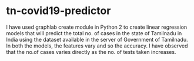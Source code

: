 # tn-covid19-predictor
I have used graphlab create module in  Python 2 to create linear regression models that will predict the total no. of cases in the state of Tamilnadu in India using the dataset available in the server of Government of Tamilnadu. In both the models, the features vary and so the accuracy. I have observed that the no.of cases varies directly as the no. of tests taken increases. 
